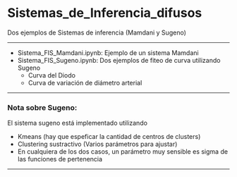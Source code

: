 # Sistemas_de_Inferencia_difusos
Dos ejemplos de Sistemas de inferencia (Mamdani y Sugeno)

---

* Sistema_FIS_Mamdani.ipynb:  Ejemplo de un sistema Mamdani
* Sistema_FIS_Sugeno.ipynb: Dos ejemplos de fiteo de curva utilizando Sugeno
  * Curva del Diodo
  * Curva de variación de diámetro arterial
  
---
### Nota sobre Sugeno:

El sistema sugeno está implementado utilizando
  * Kmeans (hay que espeficar la cantidad de centros de clusters)
  * Clustering sustractivo (Varios parámetros para ajustar)
  * En cualquiera de los dos casos, un parámetro muy sensible es sigma de las funciones de pertenencia
  
--- 
